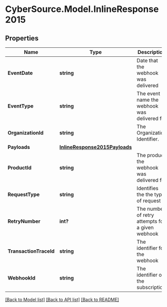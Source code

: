 # CyberSource.Model.InlineResponse2015
## Properties

Name | Type | Description | Notes
------------ | ------------- | ------------- | -------------
**EventDate** | **string** | Date that the webhook was delivered | [optional] 
**EventType** | **string** | The event name the webhook was delivered for | [optional] 
**OrganizationId** | **string** | The Organization Identifier. | [optional] 
**Payloads** | [**InlineResponse2015Payloads**](InlineResponse2015Payloads.md) |  | [optional] 
**ProductId** | **string** | The product the webhook was delivered for | [optional] 
**RequestType** | **string** | Identifies the the type of request | [optional] 
**RetryNumber** | **int?** | The number of retry attempts for a given webhook | [optional] 
**TransactionTraceId** | **string** | The identifier for the webhook | [optional] 
**WebhookId** | **string** | The identifier of the subscription | [optional] 

[[Back to Model list]](../README.md#documentation-for-models) [[Back to API list]](../README.md#documentation-for-api-endpoints) [[Back to README]](../README.md)

